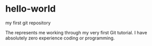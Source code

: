 # hello-world
my first git repository

The represents me working through my very first Git tutorial. I have absolutely zero experience coding or programming.
